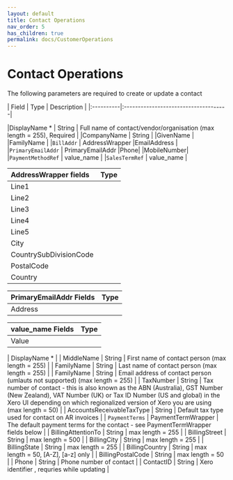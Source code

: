```yaml
---
layout: default
title: Contact Operations
nav_order: 5
has_children: true
permalink: docs/CustomerOperations
---
```


# Contact Operations


The following parameters are required to create or update a contact

| Field  | Type                          | Description |
|:----------|:-------------------------------------|

|DisplayName * | String | Full name of contact/vendor/organisation (max length = 255), Required  |
|CompanyName | String |
|GivenName |
|FamilyName |
|`BillAddr` | AddressWrapper
|EmailAddress |
|`PrimaryEmailAddr` | PrimaryEmailAddr 
|Phone|
|MobileNumber|
|`PaymentMethodRef` | value_name |
|`SalesTermRef`  | value_name |





|AddressWrapper fields | Type|
|:---------------------|:-----------|
|Line1 |
|Line2 |
|Line3 |
|Line4 |
|Line5 |
|City |
|CountrySubDivisionCode |
|PostalCode |
|Country |




|PrimaryEmailAddr  Fields | Type|
|:------------------------|:----|
|Address |

value_name Fields | Type|
|:----------------|:----|
|Value |


| DisplayName *    |
| MiddleName | String | First name of contact person (max length = 255)                 |
| FamilyName  | String | Last name of contact person (max length = 255)              |
| FamilyName  | String | Email address of contact person (umlauts not supported) (max length = 255)             |
| TaxNumber | String | Tax number of contact - this is also known as the ABN (Australia), GST Number (New Zealand), VAT Number (UK) or Tax ID Number (US and global) in the Xero UI depending on which regionalized version of Xero you are using (max length = 50)                |
| AccountsReceivableTaxType      | String | Default tax type used for contact on AR invoices              |
| `PaymentTerms`      | PaymentTermWrapper | The default payment terms for the contact - see  PaymentTermWrapper fields below             |
| BillingAttentionTo      | String | max length = 255              |
| BillingStreet      | String | max length = 500              |
| BillingCity       | String | max length = 255              |
| BillingState      | String | max length = 255              |
| BillingCountry      | String | max length = 50, [A-Z], [a-z] only              |
| BillingPostalCode      | String | max length = 50             |
| Phone      |        String | Phone number of contact       |
| ContactID      | String | Xero identifier , requries while updating            |

